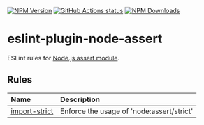 [![NPM Version](https://img.shields.io/npm/v/eslint-plugin-node-assert.svg?style=flat)](https://www.npmjs.org/package/eslint-plugin-node-assert)
[![GitHub Actions status](https://github.com/screendriver/eslint-plugin-node-assert/workflows/CI/badge.svg)](https://github.com/screendriver/eslint-plugin-node-assert/actions)
[![NPM Downloads](https://img.shields.io/npm/dm/eslint-plugin-node-assert.svg?style=flat)](https://www.npmjs.org/package/eslint-plugin-node-assert)

# eslint-plugin-node-assert

ESLint rules for [Node.js assert module](https://nodejs.org/docs/latest/api/assert.html).

## Rules

<!-- begin auto-generated rules list -->

| Name                                         | Description                               |
| :------------------------------------------- | :---------------------------------------- |
| [import-strict](docs/rules/import-strict.md) | Enforce the usage of 'node:assert/strict' |

<!-- end auto-generated rules list -->
